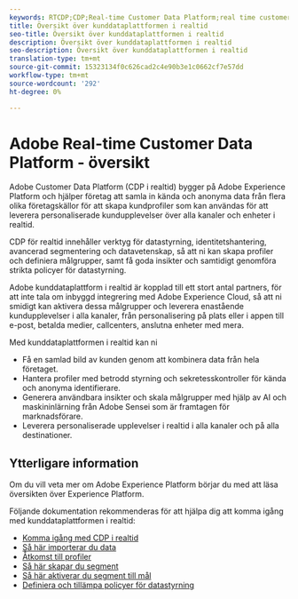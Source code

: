 ```yaml
---
keywords: RTCDP;CDP;Real-time Customer Data Platform;real time customer data platform;real time cdp;cdp
title: Översikt över kunddataplattformen i realtid
seo-title: Översikt över kunddataplattformen i realtid
description: Översikt över kunddataplattformen i realtid
seo-description: Översikt över kunddataplattformen i realtid
translation-type: tm+mt
source-git-commit: 15323134f0c626cad2c4e90b3e1c0662cf7e57dd
workflow-type: tm+mt
source-wordcount: '292'
ht-degree: 0%

---
```



# Adobe Real-time Customer Data Platform - översikt

Adobe Customer Data Platform (CDP i realtid) bygger på Adobe Experience Platform och hjälper företag att samla in kända och anonyma data från flera olika företagskällor för att skapa kundprofiler som kan användas för att leverera personaliserade kundupplevelser över alla kanaler och enheter i realtid.

CDP för realtid innehåller verktyg för datastyrning, identitetshantering, avancerad segmentering och datavetenskap, så att ni kan skapa profiler och definiera målgrupper, samt få goda insikter och samtidigt genomföra strikta policyer för datastyrning.

Adobe kunddataplattform i realtid är kopplad till ett stort antal partners, för att inte tala om inbyggd integrering med Adobe Experience Cloud, så att ni smidigt kan aktivera dessa målgrupper och leverera enastående kundupplevelser i alla kanaler, från personalisering på plats eller i appen till e-post, betalda medier, callcenters, anslutna enheter med mera.

Med kunddataplattformen i realtid kan ni

* Få en samlad bild av kunden genom att kombinera data från hela företaget.
* Hantera profiler med betrodd styrning och sekretesskontroller för kända och anonyma identifierare.
* Generera användbara insikter och skala målgrupper med hjälp av AI och maskininlärning från Adobe Sensei som är framtagen för marknadsförare.
* Leverera personaliserade upplevelser i realtid i alla kanaler och på alla destinationer.

## Ytterligare information

Om du vill veta mer om Adobe Experience Platform börjar du med att läsa översikten över [](../landing/home.md)Experience Platform.

Följande dokumentation rekommenderas för att hjälpa dig att komma igång med kunddataplattformen i realtid:

* [Komma igång med CDP i realtid](get-started.md)
* [Så här importerar du data](sources/sources-overview.md)
* [Åtkomst till profiler](profile/profile-overview.md)
* [Så här skapar du segment](segmentation/segmentation-overview.md)
* [Så här aktiverar du segment till mål](destinations/activate-destinations.md)
* [Definiera och tillämpa policyer för datastyrning](privacy/data-governance-overview.md)
